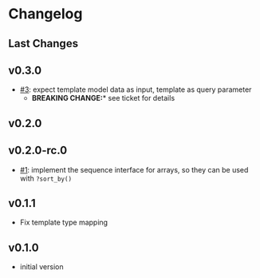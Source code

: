 # Changelog

## Last Changes


## v0.3.0

- [#3](https://github.com/aixigo/freemarker-loader/issues/3): expect template model data as input, template as query parameter
    + **BREAKING CHANGE:*** see ticket for details


## v0.2.0


## v0.2.0-rc.0

- [#1](https://github.com/aixigo/freemarker-loader/issues/1): implement the sequence interface for arrays, so they can be used with `?sort_by()`


## v0.1.1

- Fix template type mapping


## v0.1.0

- initial version
